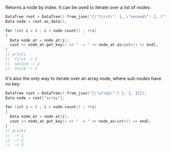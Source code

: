 Returns a node by index. It can be used to iterate over a list of nodes:

```c++
DataTree root = DataTree().from_json("{\"first\": 1, \"second\": 2, \"third\": 3}");
Data node = root.as_data();

for (int i = 0 ; i < node.count() ; ++i)
{
  Data node_at = node.at(i);
  cout << node_at.get_key() << " -> " << node_at.as<int>() << endl;
}
// prints
//  first -> 1
//  second -> 2
//  third -> 3
```

It's also the only way to iterate over an array node, where sub-nodes have no key:

```c++
DataTree root = DataTree().from_json("{\"array\":[ 1, 2, 3]});
Data node = root["array"];

for (int i = 0 ; i < node.count() ; ++i)
{
  Data node_at = node.at(i);
  cout << node_at.get_key() << " -> " << node_as<int>() << endl;
}
// prints
//  -> 1
//  -> 2
//  -> 3
```
